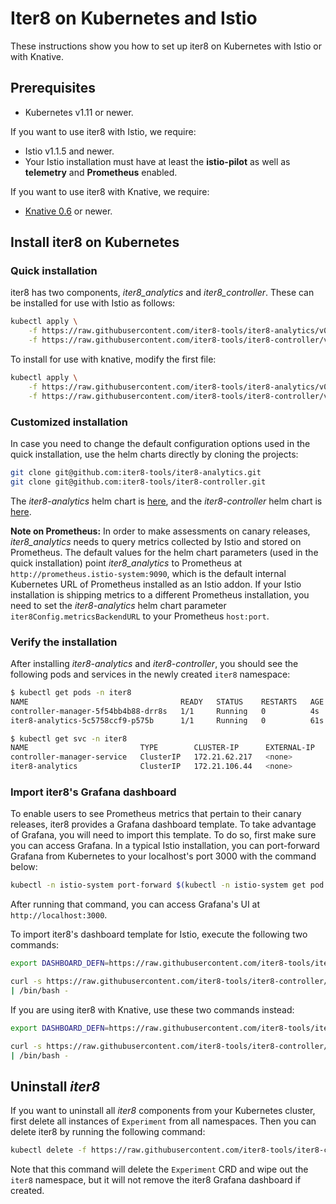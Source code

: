 # Iter8 on Kubernetes and Istio

These instructions show you how to set up iter8 on Kubernetes with Istio or with Knative.

## Prerequisites

* Kubernetes v1.11 or newer.

If you want to use iter8 with Istio, we require:

* Istio v1.1.5 and newer.
* Your Istio installation must have at least the **istio-pilot** as well as **telemetry** and **Prometheus** enabled.

If you want to use iter8 with Knative, we require:

* [Knative 0.6](https://knative.dev/docs/install/) or newer.

## Install iter8 on Kubernetes

### Quick installation

iter8 has two components, _iter8_analytics_ and _iter8_controller_. These can be installed for use with Istio as follows:

```bash
kubectl apply \
    -f https://raw.githubusercontent.com/iter8-tools/iter8-analytics/v0.0.1/install/kubernetes/iter8-analytics.yaml \
    -f https://raw.githubusercontent.com/iter8-tools/iter8-controller/v0.0.1/install/iter8-controller.yaml
```

To install for use with knative, modify the first file:

```bash
kubectl apply \
    -f https://raw.githubusercontent.com/iter8-tools/iter8-analytics/v0.0.1/install/knative/iter8-analytics.yaml \
    -f https://raw.githubusercontent.com/iter8-tools/iter8-controller/v0.0.1/install/iter8-controller.yaml
```

### Customized installation

In case you need to change the default configuration options used in the quick installation, use the helm charts directly by cloning the projects:

```bash
git clone git@github.com:iter8-tools/iter8-analytics.git
git clone git@github.com:iter8-tools/iter8-controller.git
```

The _iter8-analytics_ helm chart is [here](https://github.com/iter8-tools/iter8-analytics/tree/v0.0.1/install/kubernetes/helm/iter8-analytics), and the _iter8-controller_ helm chart is [here](https://github.com/iter8-tools/iter8-controller/tree/v0.0.1/install/helm/iter8-controller).

**Note on Prometheus:** In order to make assessments on canary releases, _iter8_analytics_ needs to query metrics collected by Istio and stored on Prometheus. The default values for the helm chart parameters (used in the quick installation) point _iter8_analytics_ to Prometheus at `http://prometheus.istio-system:9090`, which is the default internal Kubernetes URL of Prometheus installed as an Istio addon. If your Istio installation is shipping metrics to a different Prometheus installation, you need to set the _iter8-analytics_ helm chart parameter `iter8Config.metricsBackendURL` to your Prometheus `host:port`.

### Verify the installation

After installing _iter8-analytics_ and _iter8-controller_, you should see the following pods and services in the newly created `iter8` namespace:

```bash
$ kubectl get pods -n iter8
NAME                                  READY   STATUS    RESTARTS   AGE
controller-manager-5f54bb4b88-drr8s   1/1     Running   0          4s
iter8-analytics-5c5758ccf9-p575b      1/1     Running   0          61s
```

```bash
$ kubectl get svc -n iter8
NAME                         TYPE        CLUSTER-IP      EXTERNAL-IP   PORT(S)   AGE
controller-manager-service   ClusterIP   172.21.62.217   <none>        443/TCP   20s
iter8-analytics              ClusterIP   172.21.106.44   <none>        80/TCP    76s
```

### Import iter8's Grafana dashboard

To enable users to see Prometheus metrics that pertain to their canary releases, iter8 provides a Grafana dashboard template. To take advantage of Grafana, you will need to import this template. To do so, first make sure you can access Grafana. In a typical Istio installation, you can port-forward Grafana from Kubernetes to your localhost's port 3000 with the command below:

```bash
kubectl -n istio-system port-forward $(kubectl -n istio-system get pod -l app=grafana -o jsonpath='{.items[0].metadata.name}') 3000:3000
```

After running that command, you can access Grafana's UI at `http://localhost:3000`.

To import iter8's dashboard template for Istio, execute the following two commands:

```bash
export DASHBOARD_DEFN=https://raw.githubusercontent.com/iter8-tools/iter8-controller/v0.0.1/config/grafana/istio.json

curl -s https://raw.githubusercontent.com/iter8-tools/iter8-controller/v0.0.1/hack/grafana_install_dashboard.sh \
| /bin/bash -
```

If you are using iter8 with Knative, use these two commands instead:

```bash
export DASHBOARD_DEFN=https://raw.githubusercontent.com/iter8-tools/iter8-controller/v0.0.1/config/grafana/knative.json

curl -s https://raw.githubusercontent.com/iter8-tools/iter8-controller/v0.0.1/hack/grafana_install_dashboard.sh \
| /bin/bash -
```

## Uninstall _iter8_

If you want to uninstall all _iter8_ components from your Kubernetes cluster, first delete all instances of `Experiment` from all namespaces. Then you can delete iter8 by running the following command:

```bash
kubectl delete -f https://raw.githubusercontent.com/iter8-tools/iter8-controller/v0.0.1/install/iter8-controller.yaml
```

Note that this command will delete the `Experiment` CRD and wipe out the `iter8` namespace, but it will not remove the iter8 Grafana dashboard if created.
